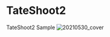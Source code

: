 # TateShoot2
 TateShoot2 Sample
![20210530_cover](https://user-images.githubusercontent.com/62424367/120910167-82296d80-c6b7-11eb-8aae-710386a8741c.jpg)
